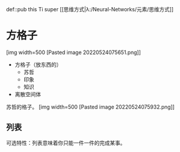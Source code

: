 def::pub this Ti super [[思维方式|λ:/Neural-Networks/元素/思维方式]]

# 方格子

[img width=500 [Pasted image 20220524075651.png]]
- 方格子（放东西的）
	- 苏哲
	- 印象
	- 知识
- 离散空间体

苏哲的格子。
[img width=500 [Pasted image 20220524075932.png]]

## 列表

可选特性：列表意味着你只能一件一件的完成某事。